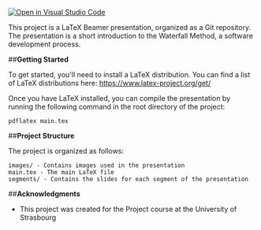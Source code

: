 [![Open in Visual Studio Code](https://classroom.github.com/assets/open-in-vscode-c66648af7eb3fe8bc4f294546bfd86ef473780cde1dea487d3c4ff354943c9ae.svg)](https://classroom.github.com/online_ide?assignment_repo_id=9908167&assignment_repo_type=AssignmentRepo)


This project is a LaTeX Beamer presentation, organized as a Git repository. The presentation is a short introduction to the Waterfall Method, a software development process.

##**Getting Started**

To get started, you'll need to install a LaTeX distribution. You can find a list of LaTeX distributions here: https://www.latex-project.org/get/

Once you have LaTeX installed, you can compile the presentation by running the following command in the root directory of the project:

```
pdflatex main.tex
```

##**Project Structure**

The project is organized as follows:

```
images/ - Contains images used in the presentation
main.tex - The main LaTeX file
segments/ - Contains the slides for each segment of the presentation
```

##**Acknowledgments**

* This project was created for the Project course at the University of Strasbourg






